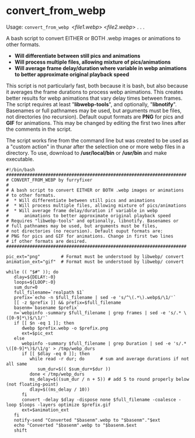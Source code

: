 # convert_from_webp
Usage:
```convert_from_webp ```<*file1.webp*> <*file2.webp*> . . .

A bash script to convert EITHER or BOTH .webp images or animations to other formats.
- **Will differentiate between still pics and animations**
- **Will process multiple files, allowing mixture of pics/animations**
- **Will average frame delay/duration where variable in webp animations to better approximate original playback speed**

This script is not particularly fast, both because it is bash, but also because it averages the frame durations to process webp animations.  This creates better results for webp animations that vary delay times between frames. The script requires at least "**libwebp-tools**", and optionally, "**libnotify**". Basenames or full pathnames may be used, but arguments must be files, not directories (no recursion). Default ouput formats are **PNG** for pics and **GIF** for animations. This may be changed by editing the first two lines after the comments in the script.

The script works fine from the command line but was created to be used as a "custom action" in thunar after the selectiion one or more webp files in a directory.  To use, download to **/usr/local/bin** or **/usr/bin** and make executable.
```
#!/bin/bash
#####################################################################
# CONVERT_FROM_WEBP by furryfixer
#
# A bash script to convert EITHER or BOTH .webp images or animations
# to other formats.
#  * Will differentiate between still pics and animations
#  * Will process multiple files, allowing mixture of pics/animations
#  * Will average frame delay/duration if variable in webp
#      animations to better approximate original playback speed
# Requires "libwebp-tools" and optionally, libnotify. Basenames or
# full pathnames may be used, but arguments must be files,
# not directories (no recursion). Default ouput formats are:
# PNG for pics and GIF for animations. Change in first two lines 
# if other formats are desired.
#####################################################################

pic_ext="png"        # Format must be understood by libwebp/ convert 
animation_ext="gif"  # Format must be understood by libwebp/ convert

while (( "$#" )); do
   dlay=${DELAY:-0}
   loops=${LOOP:-0}
   sum_dur=0
   full_filename=`realpath $1`
   prefix=`echo -n $full_filename | sed -e 's/^\(.*\).webp$/\1/'`
   [[ -z $prefix ]] && prefix=$full_filename
   basenm=`basename $prefix`
   n=`webpinfo -summary $full_filename | grep frames | sed -e 's/.* \([0-9]*\)$/\1/'`
   if [[ $n -eq 1 ]]; then
      dwebp $prefix.webp -o $prefix.png
      ext=$pic_ext
   else
      webpinfo -summary $full_filename | grep Duration | sed -e 's/.* \([0-9]*\)$/\1/g' > /tmp/webp_durs
      if [[ $dlay -eq 0 ]]; then
         while read -r dur; do      # sum and average durations if not all same
            sum_dur=$(( $sum_dur+$dur ))
         done < /tmp/webp_durs
         ms_delay=$((sum_dur / n + 5)) # add 5 to round properly below (not floating-point)
         dlay=$((ms_delay / 10))
      fi
      convert -delay $dlay -dispose none $full_filename -coalesce -loop $loops -layers optimize $prefix.gif
      ext=$animation_ext
   fi
   notify-send "Converted "$basenm".webp to "$basenm"."$ext
   echo "Converted "$basenm".webp to "$basenm.$ext
   shift
```
